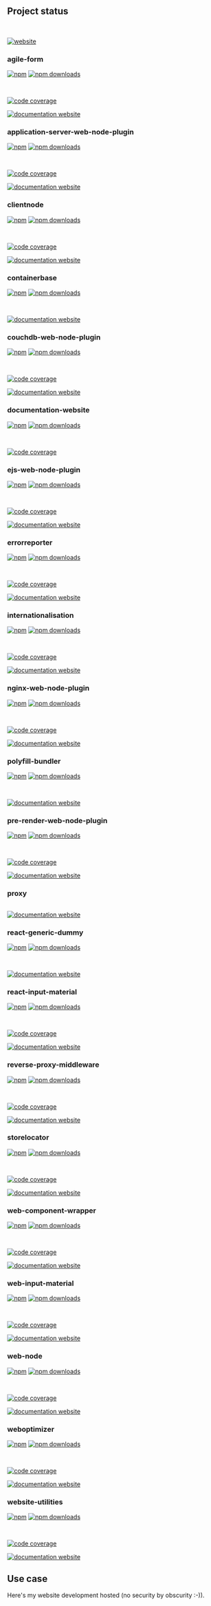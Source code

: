 <!-- #!/usr/bin/env markdown
-*- coding: utf-8 -*-
region header
Copyright Torben Sickert (info["~at~"]torben.website) 16.12.2012

License
-------

This library written by Torben Sickert stand under a creative commons naming
3.0 unported license. See https://creativecommons.org/licenses/by/3.0/deed.de
endregion -->

Project status
--------------

[![<LABEL>](https://github.com/thaibault/website/actions/workflows/build.yaml/badge.svg)](https://github.com/thaibault/website/actions/workflows/build.yaml)
[![<LABEL>](https://github.com/thaibault/website/actions/workflows/test.yaml/badge.svg)](https://github.com/thaibault/website/actions/workflows/test.yaml)
[![<LABEL>](https://github.com/thaibault/website/actions/workflows/test-coverage-report.yaml/badge.svg)](https://github.com/thaibault/website/actions/workflows/test-coverage-report.yaml)
[![<LABEL>](https://github.com/thaibault/website/actions/workflows/check-types.yaml/badge.svg)](https://github.com/thaibault/website/actions/workflows/check-types.yaml)
[![<LABEL>](https://github.com/thaibault/website/actions/workflows/lint.yaml/badge.svg)](https://github.com/thaibault/website/actions/workflows/lint.yaml)

[![website](https://img.shields.io/website-up-down-green-red/https/torben.website.svg?label=website)](https://torben.website)

### agile-form

[![npm](https://img.shields.io/npm/v/agile-form?color=%23d55e5d&label=npm%20package%20version&logoColor=%23d55e5d)](https://www.npmjs.com/package/agile-form)
[![npm downloads](https://img.shields.io/npm/dy/agile-form.svg)](https://www.npmjs.com/package/agile-form)

[![<LABEL>](https://github.com/thaibault/agile-form/actions/workflows/build.yaml/badge.svg)](https://github.com/thaibault/agile-form/actions/workflows/build.yaml)
[![<LABEL>](https://github.com/thaibault/agile-form/actions/workflows/test.yaml/badge.svg)](https://github.com/thaibault/agile-form/actions/workflows/test.yaml)
[![<LABEL>](https://github.com/thaibault/agile-form/actions/workflows/test-coverage-report.yaml/badge.svg)](https://github.com/thaibault/agile-form/actions/workflows/test-coverage-report.yaml)
[![<LABEL>](https://github.com/thaibault/agile-form/actions/workflows/check-types.yaml/badge.svg)](https://github.com/thaibault/agile-form/actions/workflows/check-types.yaml)
[![<LABEL>](https://github.com/thaibault/agile-form/actions/workflows/lint.yaml/badge.svg)](https://github.com/thaibault/agile-form/actions/workflows/lint.yaml)

[![code coverage](https://coveralls.io/repos/github/thaibault/agile-form/badge.svg)](https://coveralls.io/github/thaibault/agile-form)

[![documentation website](https://img.shields.io/website-up-down-green-red/https/torben.website/agile-form.svg?label=documentation-website)](https://torben.website/agile-form)

### application-server-web-node-plugin

[![npm](https://img.shields.io/npm/v/application-server-web-node-plugin?color=%23d55e5d&label=npm%20package%20version&logoColor=%23d55e5d)](https://www.npmjs.com/package/application-server-web-node-plugin)
[![npm downloads](https://img.shields.io/npm/dy/application-server-web-node-plugin.svg)](https://www.npmjs.com/package/application-server-web-node-plugin)

[![<LABEL>](https://github.com/thaibault/application-server-web-node-plugin/actions/workflows/build.yaml/badge.svg)](https://github.com/thaibault/application-server-web-node-plugin/actions/workflows/build.yaml)
[![<LABEL>](https://github.com/thaibault/application-server-web-node-plugin/actions/workflows/test.yaml/badge.svg)](https://github.com/thaibault/application-server-web-node-plugin/actions/workflows/test.yaml)
[![<LABEL>](https://github.com/thaibault/application-server-web-node-plugin/actions/workflows/test-coverage-report.yaml/badge.svg)](https://github.com/thaibault/application-server-web-node-plugin/actions/workflows/test-coverage-report.yaml)
[![<LABEL>](https://github.com/thaibault/application-server-web-node-plugin/actions/workflows/check-types.yaml/badge.svg)](https://github.com/thaibault/application-server-web-node-plugin/actions/workflows/check-types.yaml)
[![<LABEL>](https://github.com/thaibault/application-server-web-node-plugin/actions/workflows/lint.yaml/badge.svg)](https://github.com/thaibault/application-server-web-node-plugin/actions/workflows/lint.yaml)

[![code coverage](https://coveralls.io/repos/github/thaibault/application-server-web-node-plugin/badge.svg)](https://coveralls.io/github/thaibault/application-server-web-node-plugin)

[![documentation website](https://img.shields.io/website-up-down-green-red/https/torben.website/application-server-web-node-plugin.svg?label=documentation-website)](https://torben.website/application-server-web-node-plugin)

### clientnode

[![npm](https://img.shields.io/npm/v/clientnode?color=%23d55e5d&label=npm%20package%20version&logoColor=%23d55e5d)](https://www.npmjs.com/package/clientnode)
[![npm downloads](https://img.shields.io/npm/dy/clientnode.svg)](https://www.npmjs.com/package/clientnode)

[![<LABEL>](https://github.com/thaibault/clientnode/actions/workflows/build.yaml/badge.svg)](https://github.com/thaibault/clientnode/actions/workflows/build.yaml)
[![<LABEL>](https://github.com/thaibault/clientnode/actions/workflows/test.yaml/badge.svg)](https://github.com/thaibault/clientnode/actions/workflows/test.yaml)
[![<LABEL>](https://github.com/thaibault/clientnode/actions/workflows/test-coverage-report.yaml/badge.svg)](https://github.com/thaibault/clientnode/actions/workflows/test-coverage-report.yaml)
[![<LABEL>](https://github.com/thaibault/clientnode/actions/workflows/check-types.yaml/badge.svg)](https://github.com/thaibault/clientnode/actions/workflows/check-types.yaml)
[![<LABEL>](https://github.com/thaibault/clientnode/actions/workflows/lint.yaml/badge.svg)](https://github.com/thaibault/clientnode/actions/workflows/lint.yaml)

[![code coverage](https://coveralls.io/repos/github/thaibault/clientnode/badge.svg)](https://coveralls.io/github/thaibault/clientnode)

[![documentation website](https://img.shields.io/website-up-down-green-red/https/torben.website/clientnode.svg?label=documentation-website)](https://torben.website/clientnode)

### containerbase

[![npm](https://img.shields.io/npm/v/containerbase?color=%23d55e5d&label=npm%20package%20version&logoColor=%23d55e5d)](https://www.npmjs.com/package/containerbase)
[![npm downloads](https://img.shields.io/npm/dy/containerbase.svg)](https://www.npmjs.com/package/containerbase)

[![<LABEL>](https://github.com/thaibault/containerbase/actions/workflows/build-image-periodically-1-branches.yaml/badge.svg)](https://github.com/thaibault/containerbase/actions/workflows/build-image-periodically-1-branches.yaml)
[![<LABEL>](https://github.com/thaibault/containerbase/actions/workflows/test.yaml/badge.svg)](https://github.com/thaibault/containerbase/actions/workflows/test.yaml)

[![documentation website](https://img.shields.io/website-up-down-green-red/https/torben.website/containerbase.svg?label=documentation-website)](https://torben.website/containerbase)

### couchdb-web-node-plugin

[![npm](https://img.shields.io/npm/v/couchdb-web-node-plugin?color=%23d55e5d&label=npm%20package%20version&logoColor=%23d55e5d)](https://www.npmjs.com/package/couchdb-web-node-plugin)
[![npm downloads](https://img.shields.io/npm/dy/couchdb-web-node-plugin.svg)](https://www.npmjs.com/package/couchdb-web-node-plugin)

[![<LABEL>](https://github.com/thaibault/couchdb-web-node-plugin/actions/workflows/build.yaml/badge.svg)](https://github.com/thaibault/couchdb-web-node-plugin/actions/workflows/build.yaml)
[![<LABEL>](https://github.com/thaibault/couchdb-web-node-plugin/actions/workflows/test.yaml/badge.svg)](https://github.com/thaibault/couchdb-web-node-plugin/actions/workflows/test.yaml)
[![<LABEL>](https://github.com/thaibault/couchdb-web-node-plugin/actions/workflows/test-coverage-report.yaml/badge.svg)](https://github.com/thaibault/couchdb-web-node-plugin/actions/workflows/test-coverage-report.yaml)
[![<LABEL>](https://github.com/thaibault/couchdb-web-node-plugin/actions/workflows/check-types.yaml/badge.svg)](https://github.com/thaibault/couchdb-web-node-plugin/actions/workflows/check-types.yaml)
[![<LABEL>](https://github.com/thaibault/couchdb-web-node-plugin/actions/workflows/lint.yaml/badge.svg)](https://github.com/thaibault/couchdb-web-node-plugin/actions/workflows/lint.yaml)

[![code coverage](https://coveralls.io/repos/github/thaibault/couchdb-web-node-plugin/badge.svg)](https://coveralls.io/github/thaibault/couchdb-web-node-plugin)

[![documentation website](https://img.shields.io/website-up-down-green-red/https/torben.website/couchdb-web-node-plugin.svg?label=documentation-website)](https://torben.website/couchdb-web-node-plugin)

### documentation-website

[![npm](https://img.shields.io/npm/v/documentation-website?color=%23d55e5d&label=npm%20package%20version&logoColor=%23d55e5d)](https://www.npmjs.com/package/documentation-website)
[![npm downloads](https://img.shields.io/npm/dy/documentation-website.svg)](https://www.npmjs.com/package/documentation-website)

[![<LABEL>](https://github.com/thaibault/documentation-website/actions/workflows/build.yaml/badge.svg)](https://github.com/thaibault/documentation-website/actions/workflows/build.yaml)
[![<LABEL>](https://github.com/thaibault/documentation-website/actions/workflows/test.yaml/badge.svg)](https://github.com/thaibault/documentation-website/actions/workflows/test.yaml)
[![<LABEL>](https://github.com/thaibault/documentation-website/actions/workflows/test-coverage-report.yaml/badge.svg)](https://github.com/thaibault/documentation-website/actions/workflows/test-coverage-report.yaml)
[![<LABEL>](https://github.com/thaibault/documentation-website/actions/workflows/check-types.yaml/badge.svg)](https://github.com/thaibault/documentation-website/actions/workflows/check-types.yaml)
[![<LABEL>](https://github.com/thaibault/documentation-website/actions/workflows/lint.yaml/badge.svg)](https://github.com/thaibault/documentation-website/actions/workflows/lint.yaml)

[![code coverage](https://coveralls.io/repos/github/thaibault/documentation-website/badge.svg)](https://coveralls.io/github/thaibault/documentation-website)

### ejs-web-node-plugin

[![npm](https://img.shields.io/npm/v/ejs-web-node-plugin?color=%23d55e5d&label=npm%20package%20version&logoColor=%23d55e5d)](https://www.npmjs.com/package/ejs-web-node-plugin)
[![npm downloads](https://img.shields.io/npm/dy/ejs-web-node-plugin.svg)](https://www.npmjs.com/package/ejs-web-node-plugin)

[![<LABEL>](https://github.com/thaibault/ejs-web-node-plugin/actions/workflows/build.yaml/badge.svg)](https://github.com/thaibault/ejs-web-node-plugin/actions/workflows/build.yaml)
[![<LABEL>](https://github.com/thaibault/ejs-web-node-plugin/actions/workflows/test.yaml/badge.svg)](https://github.com/thaibault/ejs-web-node-plugin/actions/workflows/test.yaml)
[![<LABEL>](https://github.com/thaibault/ejs-web-node-plugin/actions/workflows/test-coverage-report.yaml/badge.svg)](https://github.com/thaibault/ejs-web-node-plugin/actions/workflows/test-coverage-report.yaml)
[![<LABEL>](https://github.com/thaibault/ejs-web-node-plugin/actions/workflows/check-types.yaml/badge.svg)](https://github.com/thaibault/ejs-web-node-plugin/actions/workflows/check-types.yaml)
[![<LABEL>](https://github.com/thaibault/ejs-web-node-plugin/actions/workflows/lint.yaml/badge.svg)](https://github.com/thaibault/ejs-web-node-plugin/actions/workflows/lint.yaml)

[![code coverage](https://coveralls.io/repos/github/thaibault/ejs-web-node-plugin/badge.svg)](https://coveralls.io/github/thaibault/ejs-web-node-plugin)

[![documentation website](https://img.shields.io/website-up-down-green-red/https/torben.website/ejs-web-node-plugin.svg?label=documentation-website)](https://torben.website/ejs-web-node-plugin)

### errorreporter

[![npm](https://img.shields.io/npm/v/errorreporter?color=%23d55e5d&label=npm%20package%20version&logoColor=%23d55e5d)](https://www.npmjs.com/package/errorreporter)
[![npm downloads](https://img.shields.io/npm/dy/errorreporter.svg)](https://www.npmjs.com/package/errorreporter)

[![<LABEL>](https://github.com/thaibault/errorreporter/actions/workflows/build.yaml/badge.svg)](https://github.com/thaibault/errorreporter/actions/workflows/build.yaml)
[![<LABEL>](https://github.com/thaibault/errorreporter/actions/workflows/test.yaml/badge.svg)](https://github.com/thaibault/errorreporter/actions/workflows/test.yaml)
[![<LABEL>](https://github.com/thaibault/errorreporter/actions/workflows/test-coverage-report.yaml/badge.svg)](https://github.com/thaibault/errorreporter/actions/workflows/test-coverage-report.yaml)
[![<LABEL>](https://github.com/thaibault/errorreporter/actions/workflows/check-types.yaml/badge.svg)](https://github.com/thaibault/errorreporter/actions/workflows/check-types.yaml)
[![<LABEL>](https://github.com/thaibault/errorreporter/actions/workflows/lint.yaml/badge.svg)](https://github.com/thaibault/errorreporter/actions/workflows/lint.yaml)

[![code coverage](https://coveralls.io/repos/github/thaibault/errorreporter/badge.svg)](https://coveralls.io/github/thaibault/errorreporter)

[![documentation website](https://img.shields.io/website-up-down-green-red/https/torben.website/errorreporter.svg?label=documentation-website)](https://torben.website/errorreporter)

### internationalisation

[![npm](https://img.shields.io/npm/v/internationalisation?color=%23d55e5d&label=npm%20package%20version&logoColor=%23d55e5d)](https://www.npmjs.com/package/internationalisation)
[![npm downloads](https://img.shields.io/npm/dy/internationalisation.svg)](https://www.npmjs.com/package/internationalisation)

[![<LABEL>](https://github.com/thaibault/internationalisation/actions/workflows/build.yaml/badge.svg)](https://github.com/thaibault/internationalisation/actions/workflows/build.yaml)
[![<LABEL>](https://github.com/thaibault/internationalisation/actions/workflows/test.yaml/badge.svg)](https://github.com/thaibault/internationalisation/actions/workflows/test.yaml)
[![<LABEL>](https://github.com/thaibault/internationalisation/actions/workflows/test-coverage-report.yaml/badge.svg)](https://github.com/thaibault/internationalisation/actions/workflows/test-coverage-report.yaml)
[![<LABEL>](https://github.com/thaibault/internationalisation/actions/workflows/check-types.yaml/badge.svg)](https://github.com/thaibault/internationalisation/actions/workflows/check-types.yaml)
[![<LABEL>](https://github.com/thaibault/internationalisation/actions/workflows/lint.yaml/badge.svg)](https://github.com/thaibault/internationalisation/actions/workflows/lint.yaml)

[![code coverage](https://coveralls.io/repos/github/thaibault/internationalisation/badge.svg)](https://coveralls.io/github/thaibault/internationalisation)

[![documentation website](https://img.shields.io/website-up-down-green-red/https/torben.website/internationalisation.svg?label=documentation-website)](https://torben.website/internationalisation)

### nginx-web-node-plugin

[![npm](https://img.shields.io/npm/v/nginxwebnodeplugin?color=%23d55e5d&label=npm%20package%20version&logoColor=%23d55e5d)](https://www.npmjs.com/package/nginxwebnodeplugin)
[![npm downloads](https://img.shields.io/npm/dy/nginxwebnodeplugin.svg)](https://www.npmjs.com/package/nginxwebnodeplugin)

[![<LABEL>](https://github.com/thaibault/nginx-web-node-plugin/actions/workflows/build.yaml/badge.svg)](https://github.com/thaibault/nginx-web-node-plugin/actions/workflows/build.yaml)
[![<LABEL>](https://github.com/thaibault/nginx-web-node-plugin/actions/workflows/test.yaml/badge.svg)](https://github.com/thaibault/nginx-web-node-plugin/actions/workflows/test.yaml)
[![<LABEL>](https://github.com/thaibault/nginx-web-node-plugin/actions/workflows/test-coverage-report.yaml/badge.svg)](https://github.com/thaibault/nginx-web-node-plugin/actions/workflows/test-coverage-report.yaml)
[![<LABEL>](https://github.com/thaibault/nginx-web-node-plugin/actions/workflows/check-types.yaml/badge.svg)](https://github.com/thaibault/nginx-web-node-plugin/actions/workflows/check-types.yaml)
[![<LABEL>](https://github.com/thaibault/nginx-web-node-plugin/actions/workflows/lint.yaml/badge.svg)](https://github.com/thaibault/nginx-web-node-plugin/actions/workflows/lint.yaml)

[![code coverage](https://coveralls.io/repos/github/thaibault/nginx-web-node-plugin/badge.svg)](https://coveralls.io/github/thaibault/nginx-web-node-plugin)

[![documentation website](https://img.shields.io/website-up-down-green-red/https/torben.website/nginx-web-node-plugin.svg?label=documentation-website)](https://torben.website/nginx-web-node-plugin)

### polyfill-bundler

[![npm](https://img.shields.io/npm/v/polyfill-bundler?color=%23d55e5d&label=npm%20package%20version&logoColor=%23d55e5d)](https://www.npmjs.com/package/polyfill-bundler)
[![npm downloads](https://img.shields.io/npm/dy/polyfill-bundler.svg)](https://www.npmjs.com/package/polyfill-bundler)

[![<LABEL>](https://github.com/thaibault/polyfill-bundler/actions/workflows/build.yaml/badge.svg)](https://github.com/thaibault/polyfill-bundler/actions/workflows/build.yaml)
[![<LABEL>](https://github.com/thaibault/polyfill-bundler/actions/workflows/check-types.yaml/badge.svg)](https://github.com/thaibault/polyfill-bundler/actions/workflows/check-types.yaml)
[![<LABEL>](https://github.com/thaibault/polyfill-bundler/actions/workflows/build-image-periodically-2-branches.yaml/badge.svg)](https://github.com/thaibault/polyfill-bundler/actions/workflows/build-image-periodically-2-branches.yaml)

[![documentation website](https://img.shields.io/website-up-down-green-red/http/torben.website/polyfill-bundler.svg?label=documentation-website)](http://torben.website/polyfill-bundler)

### pre-render-web-node-plugin

[![npm](https://img.shields.io/npm/v/prerenderwebnodeplugin?color=%23d55e5d&label=npm%20package%20version&logoColor=%23d55e5d)](https://www.npmjs.com/package/prerenderwebnodeplugin)
[![npm downloads](https://img.shields.io/npm/dy/prerenderwebnodeplugin.svg)](https://www.npmjs.com/package/prerenderwebnodeplugin)

[![<LABEL>](https://github.com/thaibault/pre-render-web-node-plugin/actions/workflows/build.yaml/badge.svg)](https://github.com/thaibault/pre-render-web-node-plugin/actions/workflows/build.yaml)
[![<LABEL>](https://github.com/thaibault/pre-render-web-node-plugin/actions/workflows/test.yaml/badge.svg)](https://github.com/thaibault/pre-render-web-node-plugin/actions/workflows/test.yaml)
[![<LABEL>](https://github.com/thaibault/pre-render-web-node-plugin/actions/workflows/test-coverage-report.yaml/badge.svg)](https://github.com/thaibault/pre-render-web-node-plugin/actions/workflows/test-coverage-report.yaml)
[![<LABEL>](https://github.com/thaibault/pre-render-web-node-plugin/actions/workflows/check-types.yaml/badge.svg)](https://github.com/thaibault/pre-render-web-node-plugin/actions/workflows/check-types.yaml)
[![<LABEL>](https://github.com/thaibault/pre-render-web-node-plugin/actions/workflows/lint.yaml/badge.svg)](https://github.com/thaibault/pre-render-web-node-plugin/actions/workflows/lint.yaml)

[![code coverage](https://coveralls.io/repos/github/thaibault/pre-render-web-node-plugin/badge.svg)](https://coveralls.io/github/thaibault/pre-render-web-node-plugin)

[![documentation website](https://img.shields.io/website-up-down-green-red/https/torben.website/pre-render-web-node-plugin.svg?label=documentation-website)](https://torben.website/pre-render-web-node-plugin)

### proxy

[![<LABEL>](https://github.com/thaibault/proxy/actions/workflows/build-image-periodically-2-branches.yaml/badge.svg)](https://github.com/thaibault/proxy/actions/workflows/build-image-periodically-2-branches.yaml)

[![documentation website](https://img.shields.io/website-up-down-green-red/https/torben.website/proxy.svg?label=documentation-website)](https://torben.website/proxy)

### react-generic-dummy

[![npm](https://img.shields.io/npm/v/react-dummy?color=%23d55e5d&label=npm%20package%20version&logoColor=%23d55e5d)](https://www.npmjs.com/package/react-dummy)
[![npm downloads](https://img.shields.io/npm/dy/react-dummy.svg)](https://www.npmjs.com/package/react-dummy)

[![<LABEL>](https://github.com/thaibault/react-dummy/actions/workflows/build.yaml/badge.svg)](https://github.com/thaibault/react-dummy/actions/workflows/build.yaml)
[![<LABEL>](https://github.com/thaibault/react-dummy/actions/workflows/check-types.yaml/badge.svg)](https://github.com/thaibault/react-dummy/actions/workflows/check-types.yaml)
[![<LABEL>](https://github.com/thaibault/react-dummy/actions/workflows/lint.yaml/badge.svg)](https://github.com/thaibault/react-dummy/actions/workflows/lint.yaml)

[![documentation website](https://img.shields.io/website-up-down-green-red/https/torben.website/react-dummy.svg?label=documentation-website)](https://torben.website/react-dummy)

### react-input-material

[![npm](https://img.shields.io/npm/v/react-input-material?color=%23d55e5d&label=npm%20package%20version&logoColor=%23d55e5d)](https://www.npmjs.com/package/react-input-material)
[![npm downloads](https://img.shields.io/npm/dy/react-input-material.svg)](https://www.npmjs.com/package/react-input-material)

[![<LABEL>](https://github.com/thaibault/react-input-material/actions/workflows/build.yaml/badge.svg)](https://github.com/thaibault/react-input-material/actions/workflows/build.yaml)
[![<LABEL>](https://github.com/thaibault/react-input-material/actions/workflows/test.yaml/badge.svg)](https://github.com/thaibault/react-input-material/actions/workflows/test.yaml)
[![<LABEL>](https://github.com/thaibault/react-input-material/actions/workflows/test-coverage-report.yaml/badge.svg)](https://github.com/thaibault/react-input-material/actions/workflows/test-coverage-report.yaml)
[![<LABEL>](https://github.com/thaibault/react-input-material/actions/workflows/check-types.yaml/badge.svg)](https://github.com/thaibault/react-input-material/actions/workflows/check-types.yaml)
[![<LABEL>](https://github.com/thaibault/react-input-material/actions/workflows/lint.yaml/badge.svg)](https://github.com/thaibault/react-input-material/actions/workflows/lint.yaml)

[![code coverage](https://coveralls.io/repos/github/thaibault/react-input-material/badge.svg)](https://coveralls.io/github/thaibault/react-input-material)

[![documentation website](https://img.shields.io/website-up-down-green-red/https/torben.website/react-input-material.svg?label=documentation-website)](https://torben.website/react-input-material)

### reverse-proxy-middleware

[![npm](https://img.shields.io/npm/v/reverse-proxy-middleware?color=%23d55e5d&label=npm%20package%20version&logoColor=%23d55e5d)](https://www.npmjs.com/package/reverse-proxy-middleware)
[![npm downloads](https://img.shields.io/npm/dy/reverse-proxy-middleware.svg)](https://www.npmjs.com/package/reverse-proxy-middleware)

[![<LABEL>](https://github.com/thaibault/reverse-proxy-middleware/actions/workflows/build.yaml/badge.svg)](https://github.com/thaibault/reverse-proxy-middleware/actions/workflows/build.yaml)
[![<LABEL>](https://github.com/thaibault/reverse-proxy-middleware/actions/workflows/test.yaml/badge.svg)](https://github.com/thaibault/reverse-proxy-middleware/actions/workflows/test.yaml)
[![<LABEL>](https://github.com/thaibault/reverse-proxy-middleware/actions/workflows/test-coverage-report.yaml/badge.svg)](https://github.com/thaibault/reverse-proxy-middleware/actions/workflows/test-coverage-report.yaml)
[![<LABEL>](https://github.com/thaibault/reverse-proxy-middleware/actions/workflows/check-types.yaml/badge.svg)](https://github.com/thaibault/reverse-proxy-middleware/actions/workflows/check-types.yaml)
[![<LABEL>](https://github.com/thaibault/reverse-proxy-middleware/actions/workflows/lint.yaml/badge.svg)](https://github.com/thaibault/reverse-proxy-middleware/actions/workflows/lint.yaml)
[![<LABEL>](https://github.com/thaibault/reverse-proxy-middleware/actions/workflows/build-image-periodically-2-branches.yaml/badge.svg)](https://github.com/thaibault/reverse-proxy-middleware/actions/workflows/build-image-periodically-2-branches.yaml)

[![code coverage](https://coveralls.io/repos/github/thaibault/reverse-proxy-middleware/badge.svg)](https://coveralls.io/github/thaibault/reverse-proxy-middleware)

[![documentation website](https://img.shields.io/website-up-down-green-red/http/torben.website/reverse-proxy-middleware.svg?label=documentation-website)](http://torben.website/reverse-proxy-middleware)

### storelocator

[![npm](https://img.shields.io/npm/v/storelocator?color=%23d55e5d&label=npm%20package%20version&logoColor=%23d55e5d)](https://www.npmjs.com/package/storelocator)
[![npm downloads](https://img.shields.io/npm/dy/storelocator.svg)](https://www.npmjs.com/package/storelocator)

[![<LABEL>](https://github.com/thaibault/storelocator/actions/workflows/build.yaml/badge.svg)](https://github.com/thaibault/storelocator/actions/workflows/build.yaml)
[![<LABEL>](https://github.com/thaibault/storelocator/actions/workflows/test.yaml/badge.svg)](https://github.com/thaibault/storelocator/actions/workflows/test.yaml)
[![<LABEL>](https://github.com/thaibault/storelocator/actions/workflows/test-coverage-report.yaml/badge.svg)](https://github.com/thaibault/storelocator/actions/workflows/test-coverage-report.yaml)
[![<LABEL>](https://github.com/thaibault/storelocator/actions/workflows/check-types.yaml/badge.svg)](https://github.com/thaibault/storelocator/actions/workflows/check-types.yaml)
[![<LABEL>](https://github.com/thaibault/storelocator/actions/workflows/lint.yaml/badge.svg)](https://github.com/thaibault/storelocator/actions/workflows/lint.yaml)

[![code coverage](https://coveralls.io/repos/github/thaibault/storelocator/badge.svg)](https://coveralls.io/github/thaibault/storelocator)

[![documentation website](https://img.shields.io/website-up-down-green-red/https/torben.website/storelocator.svg?label=documentation-website)](https://torben.website/storelocator)

### web-component-wrapper

[![npm](https://img.shields.io/npm/v/web-component-wrapper?color=%23d55e5d&label=npm%20package%20version&logoColor=%23d55e5d)](https://www.npmjs.com/package/web-component-wrapper)
[![npm downloads](https://img.shields.io/npm/dy/web-component-wrapper.svg)](https://www.npmjs.com/package/web-component-wrapper)

[![<LABEL>](https://github.com/thaibault/web-component-wrapper/actions/workflows/build.yaml/badge.svg)](https://github.com/thaibault/web-component-wrapper/actions/workflows/build.yaml)
[![<LABEL>](https://github.com/thaibault/web-component-wrapper/actions/workflows/test.yaml/badge.svg)](https://github.com/thaibault/web-component-wrapper/actions/workflows/test.yaml)
[![<LABEL>](https://github.com/thaibault/web-component-wrapper/actions/workflows/test-coverage-report.yaml/badge.svg)](https://github.com/thaibault/web-component-wrapper/actions/workflows/test-coverage-report.yaml)
[![<LABEL>](https://github.com/thaibault/web-component-wrapper/actions/workflows/check-types.yaml/badge.svg)](https://github.com/thaibault/web-component-wrapper/actions/workflows/check-types.yaml)
[![<LABEL>](https://github.com/thaibault/web-component-wrapper/actions/workflows/lint.yaml/badge.svg)](https://github.com/thaibault/web-component-wrapper/actions/workflows/lint.yaml)

[![code coverage](https://coveralls.io/repos/github/thaibault/web-component-wrapper/badge.svg)](https://coveralls.io/github/thaibault/web-component-wrapper)

[![documentation website](https://img.shields.io/website-up-down-green-red/https/torben.website/web-component-wrapper.svg?label=documentation-website)](https://torben.website/web-component-wrapper)

### web-input-material

[![npm](https://img.shields.io/npm/v/web-input-material?color=%23d55e5d&label=npm%20package%20version&logoColor=%23d55e5d)](https://www.npmjs.com/package/web-input-material)
[![npm downloads](https://img.shields.io/npm/dy/web-input-material.svg)](https://www.npmjs.com/package/web-input-material)

[![<LABEL>](https://github.com/thaibault/web-input-material/actions/workflows/build.yaml/badge.svg)](https://github.com/thaibault/web-input-material/actions/workflows/build.yaml)
[![<LABEL>](https://github.com/thaibault/web-input-material/actions/workflows/test.yaml/badge.svg)](https://github.com/thaibault/web-input-material/actions/workflows/test.yaml)
[![<LABEL>](https://github.com/thaibault/web-input-material/actions/workflows/test-coverage-report.yaml/badge.svg)](https://github.com/thaibault/web-input-material/actions/workflows/test-coverage-report.yaml)
[![<LABEL>](https://github.com/thaibault/web-input-material/actions/workflows/check-types.yaml/badge.svg)](https://github.com/thaibault/web-input-material/actions/workflows/check-types.yaml)
[![<LABEL>](https://github.com/thaibault/web-input-material/actions/workflows/lint.yaml/badge.svg)](https://github.com/thaibault/web-input-material/actions/workflows/lint.yaml)

[![code coverage](https://coveralls.io/repos/github/thaibault/web-input-material/badge.svg)](https://coveralls.io/github/thaibault/web-input-material)

[![documentation website](https://img.shields.io/website-up-down-green-red/https/torben.website/web-input-material.svg?label=documentation-website)](https://torben.website/web-input-material)

### web-node

[![npm](https://img.shields.io/npm/v/web-node?color=%23d55e5d&label=npm%20package%20version&logoColor=%23d55e5d)](https://www.npmjs.com/package/web-node)
[![npm downloads](https://img.shields.io/npm/dy/web-node.svg)](https://www.npmjs.com/package/web-node)

[![<LABEL>](https://github.com/thaibault/web-node/actions/workflows/build.yaml/badge.svg)](https://github.com/thaibault/web-node/actions/workflows/build.yaml)
[![<LABEL>](https://github.com/thaibault/web-node/actions/workflows/test.yaml/badge.svg)](https://github.com/thaibault/web-node/actions/workflows/test.yaml)
[![<LABEL>](https://github.com/thaibault/web-node/actions/workflows/test-coverage-report.yaml/badge.svg)](https://github.com/thaibault/web-node/actions/workflows/test-coverage-report.yaml)
[![<LABEL>](https://github.com/thaibault/web-node/actions/workflows/check-types.yaml/badge.svg)](https://github.com/thaibault/web-node/actions/workflows/check-types.yaml)
[![<LABEL>](https://github.com/thaibault/web-node/actions/workflows/lint.yaml/badge.svg)](https://github.com/thaibault/web-node/actions/workflows/lint.yaml)

[![code coverage](https://coveralls.io/repos/github/thaibault/web-node/badge.svg)](https://coveralls.io/github/thaibault/web-node)

[![documentation website](https://img.shields.io/website-up-down-green-red/https/torben.website/web-node.svg?label=documentation-website)](https://torben.website/web-node)

### weboptimizer

[![npm](https://img.shields.io/npm/v/weboptimizer?color=%23d55e5d&label=npm%20package%20version&logoColor=%23d55e5d)](https://www.npmjs.com/package/weboptimizer)
[![npm downloads](https://img.shields.io/npm/dy/weboptimizer.svg)](https://www.npmjs.com/package/weboptimizer)

[![<LABEL>](https://github.com/thaibault/weboptimizer/actions/workflows/build.yaml/badge.svg)](https://github.com/thaibault/weboptimizer/actions/workflows/build.yaml)
[![<LABEL>](https://github.com/thaibault/weboptimizer/actions/workflows/test.yaml/badge.svg)](https://github.com/thaibault/weboptimizer/actions/workflows/test.yaml)
[![<LABEL>](https://github.com/thaibault/weboptimizer/actions/workflows/test-coverage-report.yaml/badge.svg)](https://github.com/thaibault/weboptimizer/actions/workflows/test-coverage-report.yaml)
[![<LABEL>](https://github.com/thaibault/weboptimizer/actions/workflows/check-types.yaml/badge.svg)](https://github.com/thaibault/weboptimizer/actions/workflows/check-types.yaml)
[![<LABEL>](https://github.com/thaibault/weboptimizer/actions/workflows/lint.yaml/badge.svg)](https://github.com/thaibault/weboptimizer/actions/workflows/lint.yaml)

[![code coverage](https://coveralls.io/repos/github/thaibault/weboptimizer/badge.svg)](https://coveralls.io/github/thaibault/weboptimizer)

[![documentation website](https://img.shields.io/website-up-down-green-red/https/torben.website/weboptimizer.svg?label=documentation-website)](https://torben.website/weboptimizer)

### website-utilities

[![npm](https://img.shields.io/npm/v/website-utilities?color=%23d55e5d&label=npm%20package%20version&logoColor=%23d55e5d)](https://www.npmjs.com/package/website-utilities)
[![npm downloads](https://img.shields.io/npm/dy/website-utilities.svg)](https://www.npmjs.com/package/website-utilities)

[![<LABEL>](https://github.com/thaibault/website-utilities/actions/workflows/build.yaml/badge.svg)](https://github.com/thaibault/website-utilities/actions/workflows/build.yaml)
[![<LABEL>](https://github.com/thaibault/website-utilities/actions/workflows/test.yaml/badge.svg)](https://github.com/thaibault/website-utilities/actions/workflows/test.yaml)
[![<LABEL>](https://github.com/thaibault/website-utilities/actions/workflows/test-coverage-report.yaml/badge.svg)](https://github.com/thaibault/website-utilities/actions/workflows/test-coverage-report.yaml)
[![<LABEL>](https://github.com/thaibault/website-utilities/actions/workflows/check-types.yaml/badge.svg)](https://github.com/thaibault/website-utilities/actions/workflows/check-types.yaml)
[![<LABEL>](https://github.com/thaibault/website-utilities/actions/workflows/lint.yaml/badge.svg)](https://github.com/thaibault/website-utilities/actions/workflows/lint.yaml)

[![code coverage](https://coveralls.io/repos/github/thaibault/website-utilities/badge.svg)](https://coveralls.io/github/thaibault/website-utilities)

[![documentation website](https://img.shields.io/website-up-down-green-red/https/torben.website/website-utilities.svg?label=documentation-website)](https://torben.website/website-utilities)


Use case
--------

Here's my website development hosted (no security by obscurity :-)).

<!-- region vim modline
vim: set tabstop=4 shiftwidth=4 expandtab:
vim: foldmethod=marker foldmarker=region,endregion:
endregion -->
